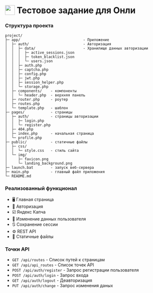 # <image src="./public/img/favicon.png" style="float: left; height: 32px;"/>&nbsp;Тестовое задание для Онли

### Структура проекта
```
project/
├─ app/								- Приложение
│  ├─ auth/							- Авторизация
│  │  ├─ data/						- Хранилище данных авторизации
│  │  │  ├─ active_sessions.json
│  │  │  ├─ token_blacklist.json
│  │  │	 └─ users.json
│  │  ├─ auth.php
│  │  ├─ captcha.php
│  │  ├─ config.php
│  │  ├─ jwt.php
│  │  ├─ session_helper.php
│  │  └─ storage.php
│  ├─ components/    - компоненты
│  │  └─ header.php  - верхняя панель
│  ├─ router.php     - роутер
│  ├─ routes.php
│  └─ template.php   - шаблон
├─ pages/            - страницы
│  ├─ auth/          - страницы авторизации
│  │  ├─ login.php
│  │  └─ register.php
│  ├─ 404.php
│  ├─ index.php      - начальная страница
│  └─ profile.php
├─ public/           - статичные файлы
│  ├─ css/
│  │  └─ style.css   - стиль сайта
│  └─ img/
│     ├─ favicon.png
│     └─ landing_background.png
├─ launch.bat        - запуск веб-сервера
├─ main.php          - главный файл приложения
└─ README.md
```

### Реализованный функционал
- 🖥️ Главная страница 
- 🔐 Авторизация
- ☑️ Яндекс Капча
- 👤 Изменение данных пользователя
- 🔃 Сохранение сессии
- ⚙️ REST API
- 📂 Статичные файлы

### Точки API
- ``GET /api/routes`` - Список путей к страницам
- ``GET /api/api_routes`` - Список точек API
- ``POST /api/auth/register`` - Запрос регистрации пользователя
- ``POST /api/auth/login`` - Запрос входа
- ``GET /api/auth/logout`` - Деавторизация
- ``PUT /api/auth/change`` - Запрос изменения даных

